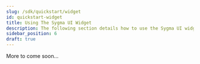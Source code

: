 ```yaml
---
slug: /sdk/quickstart/widget
id: quickstart-widget
title: Using The Sygma UI Widget
description: The following section details how to use the Sygma UI widget.
sidebar_position: 6
draft: true
---
```


More to come soon...
